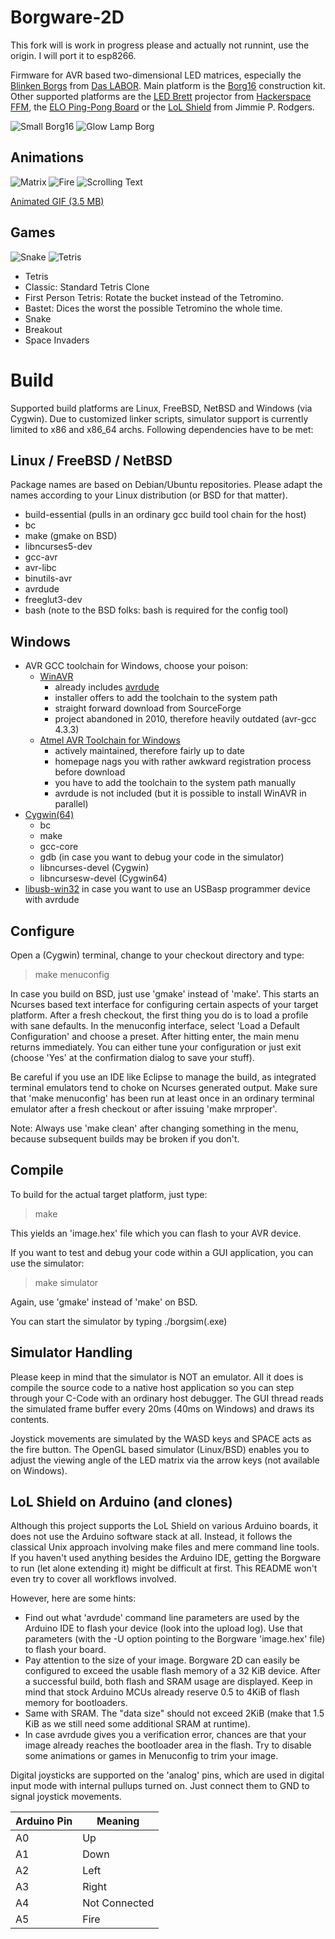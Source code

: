 Borgware-2D
===========

This fork will is work in progress please and actually not runnint, use the origin.
I will port it to esp8266.

Firmware for AVR based two-dimensional LED matrices, especially the
[Blinken Borgs](http://www.das-labor.org/wiki/Blinken_Borgs) from
[Das LABOR](http://das-labor.org/index.en.php).
Main platform is the [Borg16](http://www.das-labor.org/wiki/Borg16) construction
kit. Other supported platforms are the
[LED Brett](http://www.hackerspace-ffm.de/wiki/index.php?title=LedBrett)
projector from [Hackerspace FFM](http://www.hackerspace-ffm.de), the 
[ELO Ping-Pong Board](http://www.elo-web.de/elo/mikrocontroller-und-programmierung/ping-pong/das-franzis-pingpong) 
or the [LoL Shield](http://jimmieprodgers.com/kits/lolshield/) from Jimmie P.
Rodgers.

![Small Borg16](/doc/img/Borg16-small.jpg)
![Glow Lamp Borg](/doc/img/Glow_Lamp_Borg.jpg)
 
Animations
----------

![Matrix](/doc/img/anim-matrix.png)
![Fire](/doc/img/anim-feuer.png)
![Scrolling Text](/doc/img/anim-scroll.png)

[Animated GIF (3.5 MB)](/doc/img/borg_anim.gif)

Games
-----

![Snake](/doc/img/game-snake.png)
![Tetris](/doc/img/game-tetris.png)

* Tetris
 * Classic: Standard Tetris Clone
 * First Person Tetris: Rotate the bucket instead of the Tetromino.
 * Bastet: Dices the worst the possible Tetromino the whole time.
* Snake
* Breakout
* Space Invaders

Build
=====

Supported build platforms are Linux, FreeBSD, NetBSD and Windows (via Cygwin).
Due to customized linker scripts, simulator support is currently limited to x86
and x86_64 archs. Following dependencies have to be met:

Linux / FreeBSD / NetBSD
------------------------

Package names are based on Debian/Ubuntu repositories. Please adapt the names
according to your Linux distribution (or BSD for that matter).

* build-essential (pulls in an ordinary gcc build tool chain for the host)
* bc
* make (gmake on BSD)
* libncurses5-dev
* gcc-avr
* avr-libc
* binutils-avr
* avrdude
* freeglut3-dev
* bash (note to the BSD folks: bash is required for the config tool)

Windows
-------
* AVR GCC toolchain for Windows, choose your poison:
  * [WinAVR](http://winavr.sourceforge.net)
    * already includes [avrdude](http://www.nongnu.org/avrdude/)
    * installer offers to add the toolchain to the system path
    * straight forward download from SourceForge
    * project abandoned in 2010, therefore heavily outdated (avr-gcc 4.3.3)
  * [Atmel AVR Toolchain for Windows](http://www.atmel.com/tools/atmelavrtoolchainforwindows.aspx)
    * actively maintained, therefore fairly up to date
    * homepage nags you with rather awkward registration process before download
    * you have to add the toolchain to the system path manually
    * avrdude is not included (but it is possible to install WinAVR in parallel)
* [Cygwin(64)](http://www.cygwin.com/)
  * bc
  * make
  * gcc-core
  * gdb (in case you want to debug your code in the simulator)
  * libncurses-devel (Cygwin)
  * libncursesw-devel (Cygwin64)
* [libusb-win32](http://sourceforge.net/apps/trac/libusb-win32/wiki) in case you
  want to use an USBasp programmer device with avrdude

Configure
---------

Open a (Cygwin) terminal, change to your checkout directory and type:
 > make menuconfig

In case you build on BSD, just use 'gmake' instead of 'make'. This starts an
Ncurses based text interface for configuring certain aspects of your target
platform. After a fresh checkout, the first thing you do is to load a profile
with sane defaults. In the menuconfig interface, select 'Load a Default
Configuration' and choose a preset. After hitting enter, the main menu returns
immediately. You can either tune your configuration or just exit (choose 'Yes'
at the confirmation dialog to save your stuff).

Be careful if you use an IDE like Eclipse to manage the build, as
integrated terminal emulators tend to choke on Ncurses generated output.
Make sure that 'make menuconfig' has been run at least once in an ordinary
terminal emulator after a fresh checkout or after issuing 'make mrproper'.

Note: Always use 'make clean' after changing something in the menu, because
subsequent builds may be broken if you don't.

Compile
-------

To build for the actual target platform, just type:
 > make 

This yields an 'image.hex' file which you can flash to your AVR device.

If you want to test and debug your code within a GUI application, you can use
the simulator:
 > make simulator

Again, use 'gmake' instead of 'make' on BSD.

You can start the simulator by typing ./borgsim(.exe)

Simulator Handling
------------------

Please keep in mind that the simulator is NOT an emulator. All it does is
compile the source code to a native host application so you can step through
your C-Code with an ordinary host debugger. The GUI thread reads the simulated
frame buffer every 20ms (40ms on  Windows) and draws its contents.

Joystick movements are simulated by the WASD keys and SPACE acts as the fire
button. The OpenGL based simulator (Linux/BSD) enables you to adjust the
viewing angle of the LED matrix via the arrow keys (not available on Windows).

LoL Shield on Arduino (and clones)
----------------------------------

Although this project supports the LoL Shield on various Arduino boards, it does
not use the Arduino software stack at all. Instead, it follows the classical
Unix approach involving make files and mere command line tools. If you haven't
used anything besides the Arduino IDE, getting the Borgware to run (let alone
extending it) might be difficult at first. This README won't even try to cover
all workflows involved.

However, here are some hints:

* Find out what 'avrdude' command line parameters are used by the Arduino IDE to
  flash your device (look into the upload log). Use that parameters (with the -U
  option pointing to the Borgware 'image.hex' file) to flash your board.
* Pay attention to the size of your image. Borgware 2D can easily be configured
  to exceed the usable flash memory of a 32 KiB device. After a successful
  build, both flash and SRAM usage are displayed. Keep in mind that stock
  Arduino MCUs already reserve 0.5 to 4KiB of flash memory for bootloaders.
* Same with SRAM. The "data size" should not exceed 2KiB (make that 1.5 KiB as
  we still need some additional SRAM at runtime).
* In case avrdude gives you a verification error, chances are that your image
  already reaches the bootloader area in the flash. Try to disable some
  animations or games in Menuconfig to trim your image.

Digital joysticks are supported on the 'analog' pins, which are used in digital
input mode with internal pullups turned on. Just connect them to GND to signal
joystick movements.

| Arduino Pin | Meaning       |
| ----------- | ------------- |
| A0          | Up            |
| A1          | Down          |
| A2          | Left          |
| A3          | Right         |
| A4          | Not Connected |
| A5          | Fire          |
